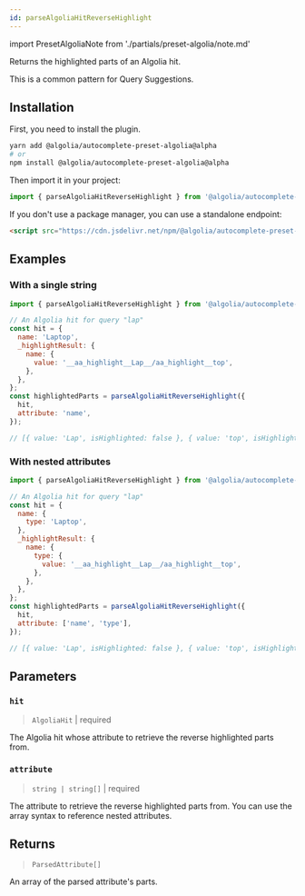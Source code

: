 ```yaml
---
id: parseAlgoliaHitReverseHighlight
---
```


import PresetAlgoliaNote from './partials/preset-algolia/note.md'

Returns the highlighted parts of an Algolia hit.

This is a common pattern for Query Suggestions.

<PresetAlgoliaNote />

## Installation

First, you need to install the plugin.

```bash
yarn add @algolia/autocomplete-preset-algolia@alpha
# or
npm install @algolia/autocomplete-preset-algolia@alpha
```

Then import it in your project:

```js
import { parseAlgoliaHitReverseHighlight } from '@algolia/autocomplete-preset-algolia';
```

If you don't use a package manager, you can use a standalone endpoint:

```html
<script src="https://cdn.jsdelivr.net/npm/@algolia/autocomplete-preset-algolia@alpha"></script>
```

## Examples

### With a single string

```js
import { parseAlgoliaHitReverseHighlight } from '@algolia/autocomplete-preset-algolia';

// An Algolia hit for query "lap"
const hit = {
  name: 'Laptop',
  _highlightResult: {
    name: {
      value: '__aa_highlight__Lap__/aa_highlight__top',
    },
  },
};
const highlightedParts = parseAlgoliaHitReverseHighlight({
  hit,
  attribute: 'name',
});

// [{ value: 'Lap', isHighlighted: false }, { value: 'top', isHighlighted: true }]
```

### With nested attributes

```js
import { parseAlgoliaHitReverseHighlight } from '@algolia/autocomplete-preset-algolia';

// An Algolia hit for query "lap"
const hit = {
  name: {
    type: 'Laptop',
  },
  _highlightResult: {
    name: {
      type: {
        value: '__aa_highlight__Lap__/aa_highlight__top',
      },
    },
  },
};
const highlightedParts = parseAlgoliaHitReverseHighlight({
  hit,
  attribute: ['name', 'type'],
});

// [{ value: 'Lap', isHighlighted: false }, { value: 'top', isHighlighted: true }]
```

## Parameters

### `hit`

> `AlgoliaHit` | required

The Algolia hit whose attribute to retrieve the reverse highlighted parts from.

### `attribute`

> `string | string[]` | required

The attribute to retrieve the reverse highlighted parts from. You can use the array syntax to reference nested attributes.

## Returns

> `ParsedAttribute[]`

An array of the parsed attribute's parts.
